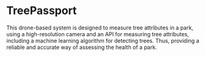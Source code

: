 # TreePassport
This drone-based system is designed to measure tree attributes  in a park, using a high-resolution camera and an API for measuring tree attributes, including a machine learning algorithm for detecting trees. Thus, providing a reliable and accurate way of assessing the health of a park.
